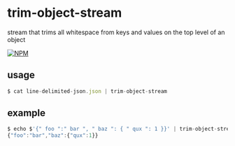 # trim-object-stream

stream that trims all whitespace from keys and values on the top level of an object

[![NPM](https://nodei.co/npm/trim-object-stream.png?global=true)](https://nodei.co/npm/trim-object-stream/)

## usage

```js
$ cat line-delimited-json.json | trim-object-stream
```

## example

```js
$ echo $'{" foo ":" bar ", " baz ": { " qux ": 1 }}' | trim-object-stream
{"foo":"bar","baz":{"qux":1}}
```
